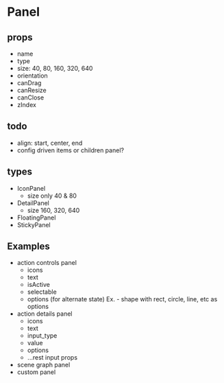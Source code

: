 # Panel

## props

- name
- type
- size: 40, 80, 160, 320, 640
- orientation
- canDrag
- canResize
- canClose
- zIndex

## todo

- align: start, center, end
- config driven items or children panel?

## types

- IconPanel
  - size only 40 & 80
- DetailPanel
  - size 160, 320, 640
- FloatingPanel
- StickyPanel

## Examples

- action controls panel
  - icons
  - text
  - isActive
  - selectable
  - options (for alternate state)
    Ex. - shape with rect, circle, line, etc as options
- action details panel
  - icons
  - text
  - input_type
  - value
  - options
  - ...rest input props
- scene graph panel
- custom panel
